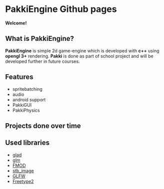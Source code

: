 
# PakkiEngine Github pages

**Welcome!**

## What is PakkiEngine?

**PakkiEngine** is simple 2d game-engine which is developed with **c++** using **opengl 3+** rendering.
**Pakki** is done as part of school project and will be developed further in future courses.

## Features
- spritebatching
- audio
- android support
- PakkiGUI
- PakkiPhysics

## Projects done over time

## Used libraries
- [glad](https://github.com/Dav1dde/glad)
- [glm](https://glm.g-truc.net/0.9.8/index.html)
- [FMOD](https://www.fmod.com/)
- [stb_image](https://github.com/nothings/stb/blob/master/stb_image.h)
- [GLFW](http://www.glfw.org/)
- [Freetype2](https://www.freetype.org/)